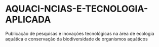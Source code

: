 # AQUACI-NCIAS-E-TECNOLOGIA-APLICADA
Publicação de pesquisas e inovações tecnológicas na área de ecologia aquática e conservação da biodiversidade de organismos aquáticos 
